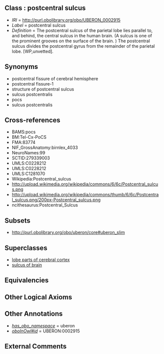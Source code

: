 
## Class : postcentral sulcus

 * *IRI* = http://purl.obolibrary.org/obo/UBERON_0002915
 * *Label* = postcentral sulcus
 * *Definition* = The postcentral sulcus of the parietal lobe lies parallel to, and behind, the central sulcus in the human brain. (A sulcus is one of the prominent grooves on the surface of the brain. ) The postcentral sulcus divides the postcentral gyrus from the remainder of the parietal lobe. [WP,unvetted].

## Synonyms

 * postcentral fissure of cerebral hemisphere
 * postcentral fissure-1
 * structure of postcentral sulcus
 * sulcus postcentralis
 * pocs
 * sulcus postcentralis

## Cross-references

 * BAMS:pocs
 * BM:Tel-Cx-PoCS
 * FMA:83774
 * NIF_GrossAnatomy:birnlex_4033
 * NeuroNames:99
 * SCTID:279339003
 * UMLS:C0228212
 * UMLS:C0228212
 * UMLS:C1281070
 * Wikipedia:Postcentral_sulcus
 * http://upload.wikimedia.org/wikipedia/commons/6/6c/Postcentral_sulcus.png
 * http://upload.wikimedia.org/wikipedia/commons/thumb/6/6c/Postcentral_sulcus.png/200px-Postcentral_sulcus.png
 * ncithesaurus:Postcentral_Sulcus

## Subsets

 * http://purl.obolibrary.org/obo/uberon/core#uberon_slim

## Superclasses

 * [lobe parts of cerebral cortex](../../UBERON/22/UBERON_0003022.md)
 * [sulcus of brain](../../UBERON/18/UBERON_0013118.md)

## Equivalencies


## Other Logical Axioms


## Other Annotations

 * *[has_obo_namespace](../../ce/oboInOwl#hasOBONamespace.md)* = uberon
 * *[oboInOwl#id](../../id/oboInOwl#id.md)* = UBERON:0002915

## External Comments

